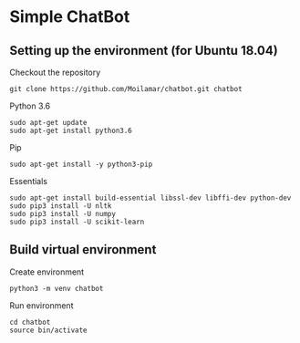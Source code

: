 # Simple ChatBot

## Setting up the environment (for Ubuntu 18.04)
Checkout the repository
```
git clone https://github.com/Moilamar/chatbot.git chatbot
```
Python 3.6
```
sudo apt-get update
sudo apt-get install python3.6
```
Pip
```
sudo apt-get install -y python3-pip
```
Essentials
```
sudo apt-get install build-essential libssl-dev libffi-dev python-dev
sudo pip3 install -U nltk
sudo pip3 install -U numpy
sudo pip3 install -U scikit-learn
```
## Build virtual environment
Create environment
```
python3 -m venv chatbot
```
Run environment
```
cd chatbot
source bin/activate
```
